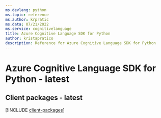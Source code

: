 ```yaml
---
ms.devlang: python
ms.topic: reference
ms.author: krpratic
ms.data: 07/21/2022
ms.service: cognitivelanguage
title: Azure Cognitive Language SDK for Python
author: kristapratico
description: Reference for Azure Cognitive Language SDK for Python
---
```

# Azure Cognitive Language SDK for Python - latest

## Client packages - latest
[!INCLUDE [client-packages](cognitive-language-client-index.md)]